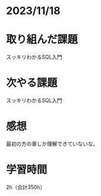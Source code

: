 # 2023/11/18
# 取り組んだ課題
スッキリわかるSQL入門
  
# 次やる課題
スッキリわかるSQL入門

# 感想
最初の方の章しか理解できていないな。

# 学習時間
2h（合計350h）

